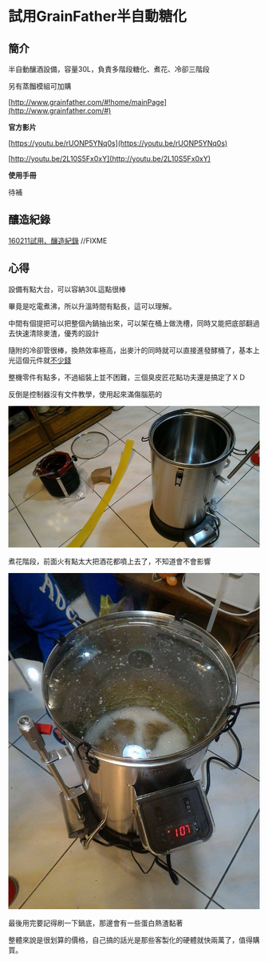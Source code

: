# 試用GrainFather半自動糖化

## 簡介

半自動釀酒設備，容量30L，負責多階段糖化、煮花、冷卻三階段

另有蒸餾模組可加購

[http://www.grainfather.com/#!home/mainPage](http://www.grainfather.com/#)

**官方影片**

[https://youtu.be/rUONP5YNq0s](https://youtu.be/rUONP5YNq0s)

[http://youtu.be/2L10S5Fx0xY](http://youtu.be/2L10S5Fx0xY)

**使用手冊**

待補

## 釀造紀錄

[160211試用、釀造紀錄](/Brewing-History-Aibs59hsIWB#:h=160211-Nelson-GrainFather測試) //FIXME

## 心得

設備有點大台，可以容納30L這點很棒

畢竟是吃電煮沸，所以升溫時間有點長，這可以理解。

中間有個提把可以把整個內鍋抽出來，可以架在桶上做洗槽，同時又能把底部翻過去快速清除麥渣，優秀的設計

隨附的冷卻管很棒，換熱效率極高，出麥汁的同時就可以直接進發酵桶了，基本上光這個元件就[不少錢](熱麥汁冷卻機制.md)

整機零件有點多，不過組裝上並不困難，三個臭皮匠花點功夫還是搞定了ＸＤ

反倒是控制器沒有文件教學，使用起來滿傷腦筋的

![](img/parts_gf2.jpg)

煮花階段，前面火有點太大把酒花都噴上去了，不知道會不會影響

![](img/parts_gf3.jpg)

最後用完要記得刷一下鍋底，那邊會有一些蛋白熱渣黏著

整體來說是很划算的價格，自己搞的話光是那些客製化的硬體就快兩萬了，值得購買。